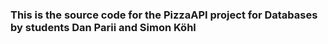 ### This is the source code for the PizzaAPI project for Databases by students Dan Parii and Simon Köhl
